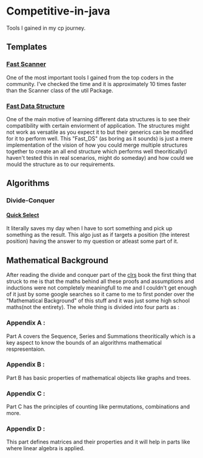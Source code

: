 # Competitive-in-java
Tools I gained in my cp journey.
## Templates
### [Fast Scanner](https://shashwat0212.github.io/Competitive-in-java/Templates/FastScanner.java)
One of the most important tools I gained from the top coders in the community. I've checked the time and it is approximately 10 times faster than the Scanner class of the util Package.
### [Fast Data Structure](https://shashwat0212.github.io/Competitive-in-java/Templates/Fast_DS.java)
One of the main motive of learning different data structures is to see their compatibility with certain enviorment of application. The structures might not work as versatile as you expect it to but their generics can be modified for it to perform well. This "Fast_DS" (as boring as it sounds) is just a mere implementation of the vision of how you could merge multiple structures together to create an all end structure which performs well theoritically(I haven't tested this in real scenarios, might do someday) and how could we mould the structure as to our requirements. 
## Algorithms
### Divide-Conquer
#### [Quick Select](https://shashwat0212.github.io/Competitive-in-java/Algorithms/Quick%20Select/qs.java)
It literally saves my day when I have to sort something and pick up something as the result. This algo just as if targets a position (the interest position) having the answer to my question or atleast some part of it.
## Mathematical Background
After reading the divide and conquer part of the [clrs](https://walkccc.github.io/CLRS/) book the first thing that struck to me is that the maths behind all these proofs and assumptions and inductions were not completely meaningfull to me and I couldn't get enough of it just by some google searches so it came to me to first ponder over the "Mathematical Background" of this stuff and it was just some high school maths(not the entirety). The whole thing is divided into four parts as : 
### Appendix A : 
Part A covers the Sequence, Series and Summations theoritically which is a key aspect to know the bounds of an algorithms mathematical respresentaion.
### Appendix B : 
Part B has basic properties of mathematical objects like graphs and trees.
### Appendix C : 
Part C has the principles of counting like permutations, combinations and more.
### Appendix D : 
This part defines matrices and their properties and it will help in parts like where linear algebra is applied.
